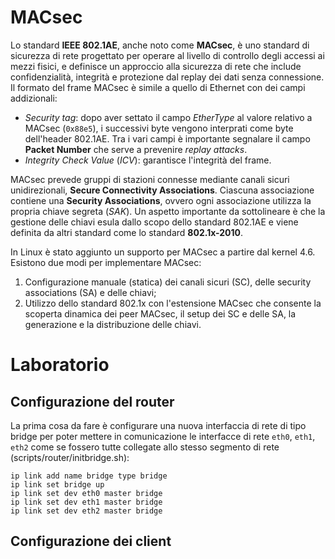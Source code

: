 # MACsec
Lo standard **IEEE 802.1AE**, anche noto come **MACsec**, è uno standard di sicurezza di rete progettato per operare al livello di controllo degli accessi ai mezzi fisici, e definisce un approccio alla sicurezza di rete che include confidenzialità, integrità e protezione dal replay dei dati senza connessione. Il formato del frame MACsec è simile a quello di Ethernet con dei campi addizionali:
* *Security tag*: dopo aver settato il campo *EtherType* al valore relativo a MACsec (```0x88e5```), i successivi byte vengono interprati come byte dell'header 802.1AE. Tra i vari campi è importante segnalare il campo **Packet Number** che serve a prevenire *replay attacks*.
* *Integrity Check Value* (*ICV*): garantisce l'integrità del frame.

MACsec prevede gruppi di stazioni connesse mediante canali sicuri unidirezionali, **Secure Connectivity Associations**. Ciascuna associazione contiene una **Security Associations**, ovvero ogni associazione utilizza la propria chiave segreta (*SAK*). Un aspetto importante da sottolineare è che la gestione delle chiavi esula dallo scopo dello standard 802.1AE e viene definita da altri standard come lo standard **802.1x-2010**.

In Linux è stato aggiunto un supporto per MACsec a partire dal kernel 4.6. Esistono due modi per implementare MACsec:
1. Configurazione manuale (statica) dei canali sicuri (SC), delle security associations (SA) e delle chiavi;
2. Utilizzo dello standard 802.1x con l'estensione MACsec che consente la scoperta dinamica dei peer MACsec, il setup dei SC e delle SA, la generazione e la distribuzione delle chiavi.

# Laboratorio

## Configurazione del router
La prima cosa da fare è configurare una nuova interfaccia di rete di tipo bridge per poter mettere in comunicazione le interfacce di rete ```eth0```, ```eth1```, ```eth2``` come se fossero tutte collegate allo stesso segmento di rete (scripts/router/initbridge.sh):
```
ip link add name bridge type bridge
ip link set bridge up
ip link set dev eth0 master bridge
ip link set dev eth1 master bridge
ip link set dev eth2 master bridge
```

## Configurazione dei client